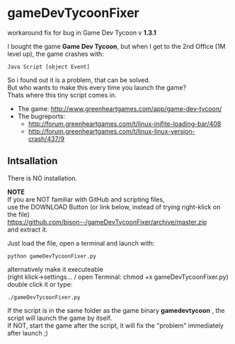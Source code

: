 # gameDevTycoonFixer #

workaround fix for bug in Game Dev Tycoon v **1.3.1**

I bought the game **Game Dev Tycoon**, but when I get to the 2nd Office (1M level up), the game crashes with:  

    Java Script [object Event]

So i found out it is a problem, that can be solved.  
But who wants to make this every time you launch the game?  
Thats where this tiny script comes in.

* The game: http://www.greenheartgames.com/app/game-dev-tycoon/
* The bugreports:
    - http://forum.greenheartgames.com/t/linux-inifite-loading-bar/408
    - http://forum.greenheartgames.com/t/linux-linux-version-crash/437/9

## Intsallation ##
There is NO installation.  

**NOTE**  
If you are NOT familiar with GitHub and scripting files,  
use the DOWNLOAD Button (or link below, instead of trying right-klick on the file)  
https://github.com/bison--/gameDevTycoonFixer/archive/master.zip  
and extract it.  


Just load the file, open a terminal and launch with:

    python gameDevTycoonFixer.py

alternatively make it executeable  
(right klick->settings... / open Terminal: chmod +x gameDevTycoonFixer.py)  
double click it or type:  

    ./gameDevTycoonFixer.py

If the script is in the same folder as the game binary **gamedevtycoon** , the script will launch the game by itself.  
If NOT, start the game after the script, it will fix the "problem" immediately after launch ;)

